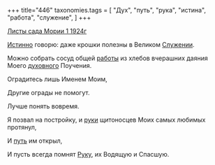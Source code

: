 +++
title="446"
taxonomies.tags = [
 "Дух",
 "путь",
 "рука",
 "истина",
 "работа",
 "служение",
]
+++

[Листы сада Мории 1 1924г](/agni/1924)

[Истинно](/tags/истина) говорю: даже крошки полезны в Великом [Служении](/tags/служение).   

Можно собрать сосуд общей [работы](/tags/работа) из хлебов вчерашних даяния Моего [духовного](/tags/Дух) Поучения.   

Оградитесь лишь Именем Моим,   

Другие ограды не помогут.   

Лучше понять вовремя.   

Я позвал на постройку, и [руки](/tags/рука) щитоносцев Моих самых любимых протянул,   

И [путь](/tags/путь) им открыл,   

И пусть всегда помнят [Руку](/tags/рука), их Водящую и Спасшую.   

